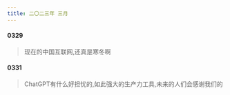 ```yaml
---
title: 二〇二三年 三月
---
```


#### 0329

> 现在的中国互联网,还真是寒冬啊 

#### 0331

> ChatGPT有什么好担忧的,如此强大的生产力工具,未来的人们会感谢我们的